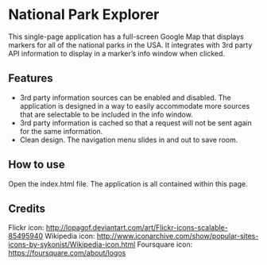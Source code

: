 # National Park Explorer

This single-page application has a full-screen Google Map that displays markers for all of the national parks in the USA.  It integrates with 3rd party API information to display in a marker’s info window when clicked.

## Features

* 3rd party information sources can be enabled and disabled.  The application is designed in a way to easily accommodate more sources that are selectable to be included in the info window.
* 3rd party information is cached so that a request will not be sent again for the same information.
* Clean design.  The navigation menu slides in and out to save room.

## How to use

Open the index.html file. The application is all contained within this page.

## Credits

Flickr icon: http://lopagof.deviantart.com/art/Flickr-icons-scalable-85495940
Wikipedia icon: http://www.iconarchive.com/show/popular-sites-icons-by-sykonist/Wikipedia-icon.html
Foursquare icon: https://foursquare.com/about/logos
